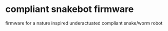 # compliant snakebot firmware
firmware for a nature inspired underactuated compliant snake/worm robot
